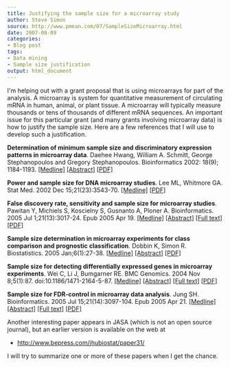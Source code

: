 ---
title: Justifying the sample size for a microarray study
author: Steve Simon
source: http://www.pmean.com/07/SampleSizeMicroarray.html
date: 2007-08-09
categories:
- Blog post
tags:
- Data mining
- Sample size justification
output: html_document
---I'm helping out with a grant proposal that is using microarrays forpart of the analysis. A microarray is system for quantitativemeasurement of circulating mRNA in human, animal, or plant tissue. Amicroarray will typically measure thousands or tens of thousands ofdifferent mRNA sequences. An important issue for this particular grant(and many grants involving microarray data) is how to justify thesample size. Here are a few references that I will use to develop sucha justification.**Determination of minimum sample size and discriminatory expressionpatterns in microarray data**. Daehee Hwang, William A. Schmitt,George Stephanopoulos and Gregory Stephanopoulos. Bioinformatics 2002:18(9); 1184-1193.[\[Medline\]](http://www.ncbi.nlm.nih.gov/sites/entrez?cmd=retrieve&db=pubmed&list_uids=12217910&dopt=AbstractPlus)[\[Abstract\]](http://bioinformatics.oxfordjournals.org/cgi/content/abstract/18/9/1184)[\[PDF\]](http://bioinformatics.oxfordjournals.org/cgi/reprint/18/9/1184.pdf)**Power and sample size for DNA microarray studies**. Lee ML, WhitmoreGA. Stat Med. 2002 Dec 15;21(23):3543-70.[\[Medline\]](http://www.ncbi.nlm.nih.gov/entrez/query.fcgi?cmd=Retrieve&db=PubMed&list_uids=12436455&dopt=Citation)[\[PDF\]](http://files.myweb.med.ucalgary.ca/files/78/files/unprotected/DNAmicroarrayPower.pdf)**False discovery rate, sensitivity and sample size for microarraystudies**. Pawitan Y, Michiels S, Koscielny S, Gusnanto A, Ploner A.Bioinformatics. 2005 Jul 1;21(13):3017-24. Epub 2005 Apr 19.[\[Medline\]](http://www.ncbi.nlm.nih.gov/sites/entrez?cmd=Retrieve&db=PubMed&list_uids=15840707&dopt=Citation)[\[Abstract\]](http://bioinformatics.oxfordjournals.org/cgi/content/abstract/21/13/3017)[\[Fulltext\]](http://bioinformatics.oxfordjournals.org/cgi/content/full/21/13/3017)[\[PDF\]](http://bioinformatics.oxfordjournals.org/cgi/reprint/21/13/3017.pdf)**Sample size determination in microarray experiments for classcomparison and prognostic classification**. Dobbin K, Simon R.Biostatistics. 2005 Jan;6(1):27-38.[\[Medline\]](http://www.ncbi.nlm.nih.gov/entrez/query.fcgi?cmd=Retrieve&db=PubMed&list_uids=15618525&dopt=Citation)[\[Abstract\]](http://biostatistics.oxfordjournals.org/cgi/content/abstract/6/1/27)[\[PDF\]](http://biostatistics.oxfordjournals.org/cgi/reprint/6/1/27.pdf)**Sample size for detecting differentially expressed genes inmicroarray experiments**. Wei C, Li J, Bumgarner RE. BMC Genomics.2004 Nov 8;5(1):87. doi:10.1186/1471-2164-5-87.[\[Medline\]](http://www.ncbi.nlm.nih.gov/sites/entrez?cmd=Retrieve&db=PubMed&list_uids=15533245&dopt=Citation)[\[Abstract\]](http://www.biomedcentral.com/1471-2164/5/87/abstract/)[\[Full text\]](http://www.biomedcentral.com/1471-2164/5/87)[\[PDF\]](http://www.biomedcentral.com/content/pdf/1471-2164-5-87.pdf)**Sample size for FDR-control in microarray data analysis**. Jung SH.Bioinformatics. 2005 Jul 15;21(14):3097-104. Epub 2005 Apr 21.[\[Medline\]](http://www.ncbi.nlm.nih.gov/sites/entrez?cmd=Retrieve&db=PubMed&list_uids=15845654&dopt=Citation)[\[Abstract\]](http://bioinformatics.oxfordjournals.org/cgi/content/abstract/21/14/3097)[\[Fulltext\]](http://bioinformatics.oxfordjournals.org/cgi/content/full/21/14/3097)[\[PDF\]](http://bioinformatics.oxfordjournals.org/cgi/reprint/21/14/3097.pdf)Another interesting paper appears in JASA (which is not an open sourcejournal), but an earlier version is available on the web at-   <http://www.bepress.com/jhubiostat/paper31/>I will try to summarize one or more of these papers when I get thechance.
